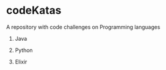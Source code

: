 # codeKatas

A repository with code challenges on Programming languages

1. Java

2. Python

3. Elixir
